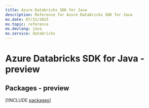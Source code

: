 ```yaml
---
title: Azure Databricks SDK for Java
description: Reference for Azure Databricks SDK for Java
ms.date: 07/31/2025
ms.topic: reference
ms.devlang: java
ms.service: databricks
---
```

# Azure Databricks SDK for Java - preview
## Packages - preview
[!INCLUDE [packages](databricks-index.md)]